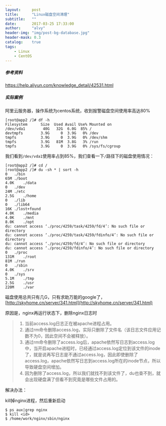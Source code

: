 ```yaml
---
layout:     post
title:      "Linux磁盘空间清理"
subtitle:   ""
date:       2017-03-25 17:33:00
author:     "alvy"
header-img: "img/post-bg-database.jpg"
header-mask: 0.3
catalog:    true
tags:
    - Linux
    - CentOS
---
```


##### 参考资料

<https://help.aliyun.com/knowledge_detail/42531.html>

##### 实际案例

阿里云服务器，操作系统为centos系统，收到报警磁盘空间使用率高达80%

```shell
[root@app2 /]# df -h
Filesystem      Size  Used Avail Use% Mounted on
/dev/vda1        40G   32G  6.0G  85% /
devtmpfs        3.9G     0  3.9G   0% /dev
tmpfs           3.9G     0  3.9G   0% /dev/shm
tmpfs           3.9G   81M  3.8G   3% /run
tmpfs           3.9G     0  3.9G   0% /sys/fs/cgroup
```

我们看到`/dev/vda1`使用率占到85%，我们查看一下`/`路径下的磁盘使用情况：

```shell
[root@app2 /]# cd /
[root@app2 /]# du -sh * | sort -h
0	./bin
65M	./boot
4.0K	./data
0	./dev
24M	./etc
2.5G	./home
0	./lib
0	./lib64
16K	./lost+found
4.0K	./media
4.0K	./mnt
8.0K	./opt
du: cannot access ‘./proc/4259/task/4259/fd/4’: No such file or directory
du: cannot access ‘./proc/4259/task/4259/fdinfo/4’: No such file or directory
du: cannot access ‘./proc/4259/fd/4’: No such file or directory
du: cannot access ‘./proc/4259/fdinfo/4’: No such file or directory
0	./proc
131M	./root
81M	./run
0	./sbin
4.0K	./srv
0	./sys
5.1M	./tmp
2.5G	./usr
220M	./var
```

磁盘使用总共只有几G，只有求助万能的google了，[http://skyhome.cn/server/341.html](http://skyhome.cn/server/341.html)   

原因是，nginx再运行状态下，删除nginx日志时

> 1. 当前access.log日志正在被apache进程占用。
> 2. 通过rm命令删除access.log，实际只删除了文件名（该日志文件应用记数不为0，因此空间不会被释放）。
> 3. 通过rm命令删除了access.log后，apache依然写日志到access.log中，当开启apache进程时，已经通过access.log定位到该文件的inode了，就是说再写日志是不通过access.log，因此即使删除了access.log，apache依然写日志到access.log所在的inode节点，所以导致硬盘空间增加。
> 4. 因为删除了access.log，所以我们就找不到该文件了，du也查不到，就会出现硬盘满了但看不到究竟是哪些文件占用的。

解决办法：

kill掉nginx进程，然后重新启动

```
$ ps aux|grep nginx
$ kill <id>
$ /home/work/nginx/sbin/nginx
```

